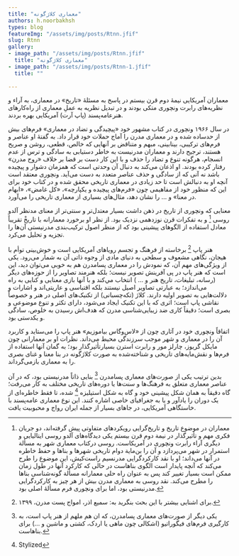 ```yaml
--- 
title: "معماری کلاژگونه" 
authors: h.noorbakhsh 
types: blog 
featureImg: "/assets/img/posts/Rtnn.jfif" 
slug: Rtnn 
gallery: 
- image_path: "/assets/img/posts/Rtnn.jfif" 
  title: "معماری کلاژگونه" 
- image_path: "/assets/img/posts/Rtnn-1.jfif" 
  title: "" 
 
--- 
```

معماران آمریکایی نیمۀ دوم قرن بیستم در پاسخ به مسئلۀ «تاریخ» در معماری، به آراء و نظریه‌های رابرت ونچوری متکی بودند و در تبدیل نظریه به عملِ معماری از راه‌کارهای هنرعامه‌پسند (پاپ آرت)  آمریکایی بهره بردند.

در سال ۱۹۶۶ ونچوری در کتاب مشهور خود «پیچیدگی و تضاد در معماری»  فرم‌های بیش از حدساده شده و  در معماری مدرن را آماج حملات خود قرار داد. به گفتۀ او عناصر و فرم‌های ترکیبی‌‌، بینابینی، مبهم و متناقض بر آنهایی که خالص، قطعی، روشن و صریح هستند، ترجیح دارند و معماران مدرنیست به خاطر دستیابی به سادگی و ترس از عدم انسجام، هرگونه تنوع و تضاد را حذف و با این کار دست بر قضا بر خلاف «روح مدرن» رفتار کرده بودند. او اذعان می‌کند به دنبال آن وحدتی است که همزمان دشوار و پیچیده باشد نه آنی که از سادگی و حذف عناصر متعدد به دست می‌آید. ونچوری معتقد است آنچه او به دنبالش است تا حد زیادی در معماری تاریخی محقق شده و در کتاب خود برای  این که منظور خود از مفاهیمی چون «فرم‌‌های پیچیده و یکپارچه»، «کل غامض»، «ابهام در معنا» و ... را نشان دهد، مثال‌های بسیاری از معماری تاریخی را می‌آورد.

معنایی که ونچوری از تاریخ در ذهن داشت بسیار معتدل‌تر و سنتی‌تر از معنای مدنظر آلدو روسی [^1] و به تفکرات قرن نوزدهمی نزدیک بود. از نظر او برخورد معمارانه با تاریخْ تقریباً معادل استفاده از الگوهای پیشینی بود که از منظر اصول ترکیب‌بندی مدرنیستی آن‌ها را تجزیه و تحلیل می‌کرد. 

هنر پاپ [^2] برخاسته از فرهنگ و تجسم رویاهای آمریکایی است و خوش‌بینی توأم با هیجان، نگاهی مشعوف و سطحی به دنیای مادی از وجوه ذاتی آن به شمار می‌رود. یکی از ویژگی‌‌های مهم آن، که نمودش را در معماری پسامدرن هم به خوبی می‌توان دید، این است که هنر پاپ در پی آفرینش تصویر نیست؛ بلکه هنرمند تصاویر را از حوزه‌های دیگر (رسانه، تبلیغات، تاریخ هنر و ... ) انتخاب مي‌کند و با آنها بازی‌ معنایی و کنایی به راه می‌اندازد؛ به عبارتی تصاویر اصیل نیستند بلکه اقتباسی و عاریتی‌اند و اشارات و دلالت‌هایی به تصویر اولیه دارند. کلاژ (تکه‌چسبانی) از تکنیک‌های اصلی در هنر و خصوصاً نقاشی پاپ است؛ اثری که با این تکنیک ایجاد می‌شود، دارای تکثر و تنوع موضوعی و بصری است؛ دقیقاً کاری ضد زیبایی‌شناسی مدرن که هدف‌اش رسیدن به خلوص، سادگی و یکدستی بود.

اتفاقاً ونچوری خود در آثاری چون از «لاس‌وگاس بیاموزیم» هنر پاپ را می‌ستاید و کاربرد آن را در معماری و شهر موجب سرزندگی محیط می‌داند. نظرات او بر معمارانی چون مایکل گریوز، چارلز مور و رابرت استرن بسیارتأثیرگذار بود؛ به گمان‌ آنها استفاده از فرم‌ها و نقش‌مایه‌های تاریخی و شناخته‌شده به صورت کلاژگونه در بنا معنا و غنای بصری را به معماری بازمی‌گرداند.

بدین ترتیب یکی از صورت‌های معماری پسامدرن [^3] بنایی ذاتاً مدرنیستی بود، که در آن عناصر معماری متعلق به فرهنگ‌ها و سنت‌ها یا دوره‌های تاریخی مختلف به کار می‌رفت؛ گاه دقیقاً به همان شکل پیشینی خود و گاه به شکل استیلیزه [^4] شده، تا فقط خاطره‌ای از یک دوران را یادآور و یا به جغرافیای خاصی اشاره کنند. این نوع معماری عامه‌پسند با خاستگاهی آمریکایی، در جاهای بسیار از جمله ایران رواج و محبوبیت یافت. 

[^1]: معماران در موضوع تاریخ و تاریخ‌گرایی رویکردهای متفاوتی پیش گرفته‌اند، دو جریان فکری مهم و تأثیرگذار در نیمة دوم قرن بیستم یکی دیدگاه‌های آلدو روسی ایتالیایی و دیگری آراء رابرت ونچوری در آمریکاست. روسی درکتاب معماری شهر به مسألة استمرار در شهر می‌پردازد و آن را بن‌مایة دوام تاریخی شهرها و بناها و حفظ خاطره در آنها می‌داند؛ او با نقد کارکردگرایی مدرنسیم راست‌کیش، این موضوع را طرح می‌کند که آنچه پایدار است الگوی بناهاست در حالی که کارکرد آنها در طول زمان ممکن است بسیار تغییر کند پس به عنوان راه حلی معمارانه مسألة گونه‌شناسی بناها را مطرح می‌کند. نقد روسی به معماری مدرن بیش از هر چیز به کارکردگرایی مدرنیستی بود، اما برای ونچوری فرم‌ مسألۀ اصلی بود.

[^2]: برای اشنایی بیشتر با این بحث بنگرید به: سمیع اذر، امواج پست مدرن، ۱۳۹۹.

[^3]: یکی دیگر از صورت‌های معماری پسامدرن، که ان هم ملهم از هنر پاپ است، به کارگیری فرم‌های فیگوراتیو (اشکالی چون ماهی یا اردک، کشتی و ماشین و ...) برای بناهاست.

[^4]: Stylized